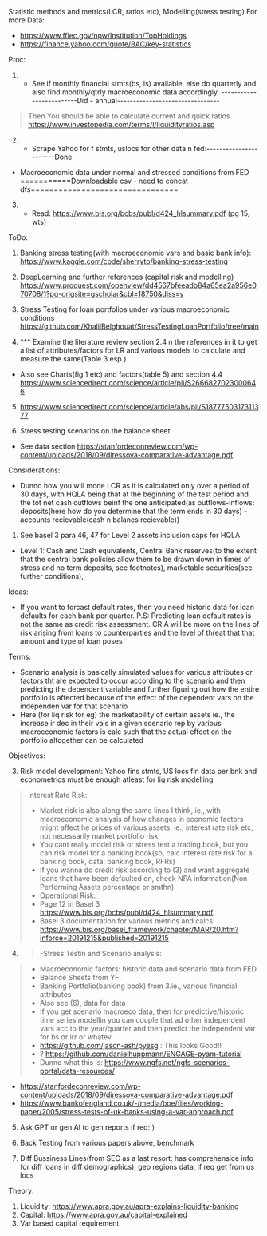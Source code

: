 Statistic methods and metrics(LCR, ratios etc), Modelling(stress testing)
For more Data: 
- https://www.ffiec.gov/npw/Institution/TopHoldings
- https://finance.yahoo.com/quote/BAC/key-statistics


Proc:

1) - See if monthly financial stmts(bs, is) available,  else do quarterly and also find monthly/qtrly macroeconomic data accordingly. 
-------------------------Did - annual--------------------------------
> Then You should be able to calculate current and quick ratios
> https://www.investopedia.com/terms/l/liquidityratios.asp

2) - Scrape Yahoo for f stmts, uslocs for other data n fed:-----------------------Done
- Macroeconomic data under normal and stressed conditions from FED
===========Downloadable csv - need to concat dfs================================

3) - Read: https://www.bis.org/bcbs/publ/d424_hlsummary.pdf (pg 15, wts)


ToDo:
1) Banking stress testing(with macroeconomic vars and basic bank info):
https://www.kaggle.com/code/sherrytp/banking-stress-testing

2) DeepLearning and further references (capital risk and modelling)
https://www.proquest.com/openview/dd4567bfeeadb84a65ea2a956e070708/1?pq-origsite=gscholar&cbl=18750&diss=y

3) Stress Testing for loan portfolios under various macroeconomic conditions
https://github.com/KhalilBelghouat/StressTestingLoanPortfolio/tree/main

4) *** Examine the literature review section 2.4 n the references in it to get a list of attributes/factors for LR and various models to calculate and measure the same(Table 3 esp.)
- Also see Charts(fig 1 etc) and factors(table 5) and section 4.4
https://www.sciencedirect.com/science/article/pii/S2666827023000646

5) https://www.sciencedirect.com/science/article/abs/pii/S1877750317311377

6) Stress testing scenarios on the balance sheet:
- See data section 
https://stanfordeconreview.com/wp-content/uploads/2018/09/diressova-comparative-advantage.pdf


Considerations:
- Dunno how you will mode LCR as it is calculated only over a period of 30 days, with HQLA being that at the beginning of the test period and the tot net cash outflows beinf the one anticipated(as outflows-inflows: deposits(here how do you determine that the term ends in 30 days) - accounts recievable(cash n balanes recievable))
1) See basel 3 para 46, 47 for Level 2 assets inclusion caps for HQLA 

- Level 1: Cash and Cash equivalents, Central Bank reserves(to the extent that the central bank policies allow them to be drawn down in times of stress and no term deposits, see footnotes), marketable securities(see further conditions), 


Ideas:
 
 - If you want to forcast default rates, then you need historic data for loan defaults for each bank per quarter. P.S: Predicting loan default rates is not the same as credit risk assessment. CR A will be more on the lines of risk arising from loans to counterparties and the level of threat that that amount and type of loan poses
 




 Terms:

- Scenario analysis is basically simulated values for various attributes or factors tht are expected to occur according to  the scenario and then predicting the dependent variable and further figuring out how the entire portfolio is affected because of the effect of the dependent vars on the independen var for that scenario
- Here (for liq risk for eg) the marketability of certain assets ie., the increase ir dec in their vals in a given scenario rep by various macroeconomic factors is calc such that the actual effect on the portfolio altogether can be calculated

Objectives:

3. Risk model development: Yahoo fins stmts, US locs fin data per bnk and econometrics must be enough atleast for liq risk modelling
> Interest Rate Risk:
> - Market risk is also along the same lines I think, ie., with macroeconomic analysis of how changes in economic factors might affect he prices of various assets, ie., interest rate risk etc, not necessarily market portfolio risk
> - You cant really model risk or stress test a trading book, but you can risk model for a banking book(so, calc interest rate risk for a banking book, data: banking book, RFRs)
> - If you wanna do credit risk according to (3) and want aggregate loans that have been defaulted on, check NPA information(Non Performing Assets percentage or smthn)
>- Operational Risk:
> - Page 12 in Basel 3 https://www.bis.org/bcbs/publ/d424_hlsummary.pdf
> - Basel 3 documentation for various metrics and calcs: https://www.bis.org/basel_framework/chapter/MAR/20.htm?inforce=20191215&published=20191215

4. > -Stress Testin and Scenario analysis:
> - Macroeconomic factors: historic data and scenario data from FED
> - Balance Sheets from YF
> - Banking Portfolio(banking book) from 3.ie., various financial attributes
> - Also see (6), data for data
> - If you get scenario macroeco data, then for predictive/historic time series modellin you can couple that ad other independent vars acc to the year/quarter and then predict the independent var for bs or irr or whatev
> - https://github.com/jason-ash/pyesg : This looks Good!!
> - ? https://github.com/danielhuppmann/ENGAGE-pyam-tutorial
> - Dunno what this is: https://www.ngfs.net/ngfs-scenarios-portal/data-resources/

- https://stanfordeconreview.com/wp-content/uploads/2018/09/diressova-comparative-advantage.pdf
 - https://www.bankofengland.co.uk/-/media/boe/files/working-paper/2005/stress-tests-of-uk-banks-using-a-var-approach.pdf

5. Ask GPT or gen AI to gen reports if req:')

6. Back Testing from various papers above, benchmark

7. Diff Bussiness Lines(from SEC as a last resort: has comprehensice info for diff loans in diff demographics), geo regions data, if req get from us locs


Theory:

1) Liquidity: https://www.apra.gov.au/apra-explains-liquidity-banking
2) Capital: https://www.apra.gov.au/capital-explained
3) Var based capital requirement
